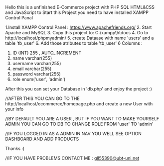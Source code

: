 Hello this is a unfinished  E-Commerce project with PHP SQL HTML&CSS and JavaScript
to Start this Project you need to have installed XAMPP Control Panal 

1.Install XAMPP Control Panel : https://www.apachefriends.org/
2. Start Apache and MySQL
3. Copy this project to: C:\xampp\htdocs
4. Go to http://localhost/phpmyadmin/
5. create Dataase with name 'users' and a table 'tb_user'
6. Add those atributes to table 'tb_user' 6 Columns :
1. ID (INT) 255 , AUTO_INCREMENT	
2. name varchar(255) 
3. username varchar(255)
4. email varchar(255)
5. password varchar(255)
6. role enum('user', 'admin')

After this you can set your Database in  'db.php' and enjoy the project :)



//AFTER THIS YOU CAN GO TO THE http://localhost/ecommerce/homepage.php and create a new User with your info

//BY DEFAULT YOU ARE A USER , BUT IF YOU WANT TO MAKE YOURSELF ADMIN YOU CAN GO TO DB TO CHANGE ROLE FROM 'user' TO 'admin'

//IF YOU LOGGED IN AS A ADMIN IN NAV YOU WELL SEE OPTION DASHBOARD AND ADD PRODUCTS 



Thanks :)


//IF YOU HAVE PROBLEMS CONTACT ME : gll55390@ubt-uni.net

